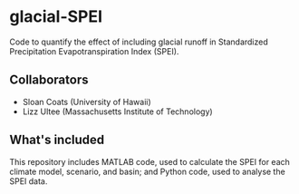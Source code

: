 # glacial-SPEI
Code to quantify the effect of including glacial runoff in Standardized Precipitation Evapotranspiration Index (SPEI).

## Collaborators
- Sloan Coats (University of Hawaii)
- Lizz Ultee (Massachusetts Institute of Technology)

## What's included
This repository includes MATLAB code, used to calculate the SPEI for each climate model, scenario, and basin; and Python code, used to analyse the SPEI data.
